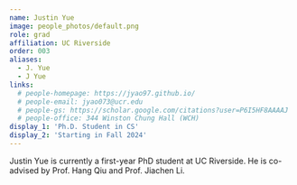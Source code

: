 ```yaml
---
name: Justin Yue
image: people_photos/default.png
role: grad
affiliation: UC Riverside
order: 003
aliases:
  - J. Yue
  - J Yue
links:
  # people-homepage: https://jyao97.github.io/
  # people-email: jyao073@ucr.edu
  # people-gs: https://scholar.google.com/citations?user=P6I5HF8AAAAJ
  # people-office: 344 Winston Chung Hall (WCH)
display_1: 'Ph.D. Student in CS'
display_2: 'Starting in Fall 2024'
---
```


Justin Yue is currently a first-year PhD student at UC Riverside. He is co-advised by Prof. Hang Qiu and Prof. Jiachen Li.